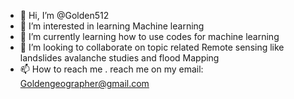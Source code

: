- 👋 Hi, I’m @Golden512
- 👀 I’m interested in learning Machine learning
- 🌱 I’m currently learning how to use codes for machine learning
- 💞️ I’m looking to collaborate on  topic related Remote sensing like landslides avalanche studies and flood Mapping
- 📫 How to reach me . reach me on my email: Goldengeographer@gmail.com

<!---
Golden512/Golden512 is a ✨ special ✨ repository because its `README.md` (this file) appears on your GitHub profile.
You can click the Preview link to take a look at your changes.
--->
